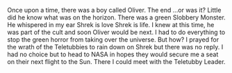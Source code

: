 Once upon a time, there was a boy called Oliver. The end 
...or was it? Little did he know what was on the horizon.
There was a green Slobbery Monster. He whispered in my ear Shrek is love Shrek is life.
I knew at this time, he was part of the cult and soon Oliver would be next. I had to do everything to stop the green horror from taking over the universe. But how?
I prayed for the wrath of the Teletubbies to rain down on Shrek but there was no reply. 
I had no choice but to head to NASA in hopes they would secure me a seat on their next flight to the Sun. There I could meet with the Teletubby Leader.

